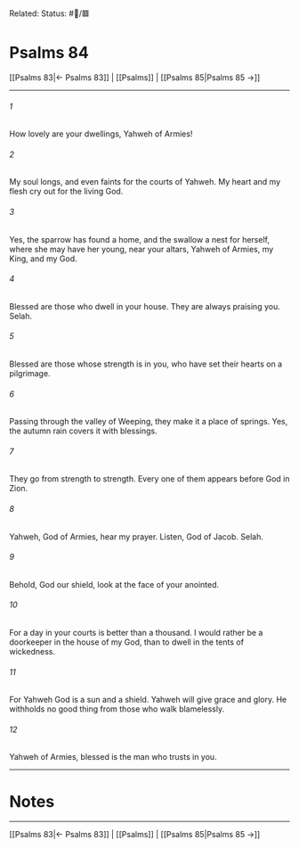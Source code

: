 Related:
Status: #📖/🟥
# Psalms 84

[[Psalms 83|← Psalms 83]] | [[Psalms]] | [[Psalms 85|Psalms 85 →]]
***



###### 1 
How lovely are your dwellings, Yahweh of Armies! 

###### 2 
My soul longs, and even faints for the courts of Yahweh. My heart and my flesh cry out for the living God. 

###### 3 
Yes, the sparrow has found a home, and the swallow a nest for herself, where she may have her young, near your altars, Yahweh of Armies, my King, and my God. 

###### 4 
Blessed are those who dwell in your house. They are always praising you. Selah. 

###### 5 
Blessed are those whose strength is in you, who have set their hearts on a pilgrimage. 

###### 6 
Passing through the valley of Weeping, they make it a place of springs. Yes, the autumn rain covers it with blessings. 

###### 7 
They go from strength to strength. Every one of them appears before God in Zion. 

###### 8 
Yahweh, God of Armies, hear my prayer. Listen, God of Jacob. Selah. 

###### 9 
Behold, God our shield, look at the face of your anointed. 

###### 10 
For a day in your courts is better than a thousand. I would rather be a doorkeeper in the house of my God, than to dwell in the tents of wickedness. 

###### 11 
For Yahweh God is a sun and a shield. Yahweh will give grace and glory. He withholds no good thing from those who walk blamelessly. 

###### 12 
Yahweh of Armies, blessed is the man who trusts in you.

---
# Notes


***
[[Psalms 83|← Psalms 83]] | [[Psalms]] | [[Psalms 85|Psalms 85 →]]
